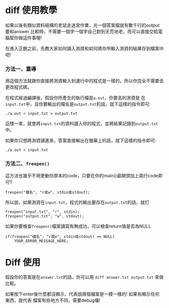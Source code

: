 # diff 使用教學

如果以後有類似資料結構的老鼠走迷宮作業，光一個答案檔就有數千行的output要和answer
比較時，不需要一個字一個字自己對到天荒地老，而可以直接交給電腦幫你做這件事喔!

在進入正題之前，先教大家如何讀入測資和如何將你所輸入測資的結果存到檔案中吧! 

### 方法一、重導

用這個方法就跟你直接將測資輸入到運行中的程式是一樣的，所以你完全不需要去更改程式碼。

在程式經過編譯後，假設你所產生的執行檔是`a.out`，你要丟的測資是
在`input.txt`中，且你要輸出的檔名是`output.txt`的話，就下這樣的指令即可:
```
./a.out < input.txt > output.txt
```
這樣一來，就會將`input.txt`的資料讀入你的程式，並將結果記錄到`output.txt`中。

如果你只想將測資讀進來，答案直接輸出在螢幕上的話，就下這樣的指令即可:
```
./a.out < input.txt
```

### 方法二、`freopen()`

這方法也幾乎不用更動你原本的code，只要在你的main()最開頭加上兩行code即可!!
```
freopen("檔名", "r或w", stdin或stdout);
```

所以說，如果測資在`input.txt`，程式的輸出要存在`output.txt`的話，就打
```
freopen("input.txt", "r", stdin);
freopen("output.txt", "w", stdout);
```

如果你要檢查`freopen()`檔案讀寫有無成功，可以檢查return值是否為NULL
```
if(freopen("檔名", "r或w", stdin或stdout) == NULL)
    YOUR_ERROR_MESSAGE_HERE;
```

# Diff 使用

假設你的答案是在`answer.txt`的話，你可以用 `diff answer.txt output.txt` 來做比較。

如果按下enter後什麼都沒顯示，代表說兩個檔案是一模一樣的! 如果有顯示任何東西，就代表
檔案有些地方不同，需要debug囉!
